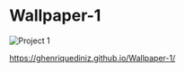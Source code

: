 # Wallpaper-1
![Project 1](https://user-images.githubusercontent.com/110628541/200142850-91151821-3acd-4335-a320-43d5a2a8db45.gif)

https://ghenriquediniz.github.io/Wallpaper-1/

